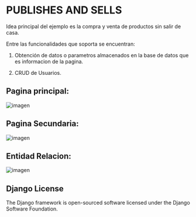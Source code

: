 # PUBLISHES AND SELLS

Idea principal del ejemplo es la compra y venta de productos sin salir de casa.

Entre las funcionalidades que soporta se encuentran:

1. Obtención de datos o parametros almacenados en la base de datos que es informacion de la pagina.

2. CRUD de Usuarios.



## Pagina principal:
![imagen](https://github.com/DottoGC/PublishesAndSells/assets/10892714/91d7594b-9954-4f04-8bb6-69bd8f48f476)

## Pagina Secundaria:
![imagen](https://github.com/DottoGC/PublishesAndSells/assets/10892714/889a7815-d838-4203-b4f1-36c54d06e014)

## Entidad Relacion:
![imagen](https://github.com/DottoGC/PublishesAndSells/assets/10892714/216c3af3-d031-45ea-8e06-e08953a3f676)


## Django License

The Django framework is open-sourced software licensed under the Django Software Foundation.
